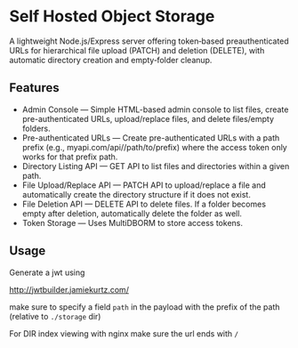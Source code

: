 # Self Hosted Object Storage

A lightweight Node.js/Express server offering token‑based preauthenticated URLs for hierarchical file upload (PATCH) and deletion (DELETE), with automatic directory creation and empty‑folder cleanup.

## Features
 - Admin Console — Simple HTML-based admin console to list files, create pre-authenticated URLs, upload/replace files, and delete files/empty folders.
 - Pre-authenticated URLs — Create pre-authenticated URLs with a path prefix (e.g., myapi.com/api/<ACCESS TOKEN>/path/to/prefix) where the access token only works for that prefix path.
 - Directory Listing API — GET API to list files and directories within a given path.
 - File Upload/Replace API — PATCH API to upload/replace a file and automatically create the directory structure if it does not exist.
 - File Deletion API — DELETE API to delete files. If a folder becomes empty after deletion, automatically delete the folder as well.
 - Token Storage — Uses MultiDBORM to store access tokens.


 ## Usage

 Generate a jwt using

 http://jwtbuilder.jamiekurtz.com/

 make sure to specify a field `path` in the payload with the prefix of the path (relative to `./storage` dir)

 For DIR index viewing with nginx make sure the url ends with `/`